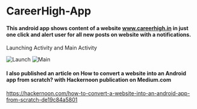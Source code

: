 # CareerHigh-App
#### This android app shows content of a website www.careerhigh.in in just one click and alert user for all new posts on website with a notifications.

Launching Activity and Main Activity

![Launch](https://github.com/vinaysomawat/CareerHigh-App/blob/master/images/Screenshot_20190110-145947.png)
![Main](https://github.com/vinaysomawat/CareerHigh-App/blob/master/images/Screenshot_20190110-150002.png)

#### I also published an article on How to convert a website into an Android app from scratch? with Hackernoon publication on Medium.com
https://hackernoon.com/how-to-convert-a-website-into-an-android-app-from-scratch-de19c84a5801 
